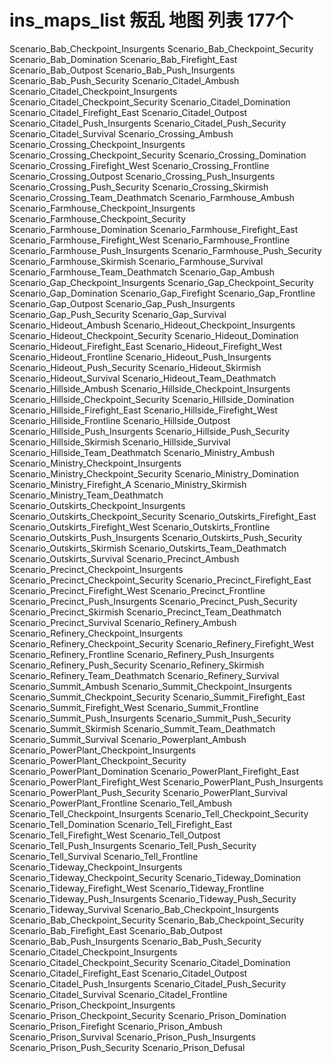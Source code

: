 # ins_maps_list 叛乱 地图 列表 177个
Scenario_Bab_Checkpoint_Insurgents
Scenario_Bab_Checkpoint_Security
Scenario_Bab_Domination
Scenario_Bab_Firefight_East
Scenario_Bab_Outpost
Scenario_Bab_Push_Insurgents
Scenario_Bab_Push_Security
Scenario_Citadel_Ambush
Scenario_Citadel_Checkpoint_Insurgents
Scenario_Citadel_Checkpoint_Security
Scenario_Citadel_Domination
Scenario_Citadel_Firefight_East
Scenario_Citadel_Outpost
Scenario_Citadel_Push_Insurgents
Scenario_Citadel_Push_Security
Scenario_Citadel_Survival
Scenario_Crossing_Ambush
Scenario_Crossing_Checkpoint_Insurgents
Scenario_Crossing_Checkpoint_Security
Scenario_Crossing_Domination
Scenario_Crossing_Firefight_West
Scenario_Crossing_Frontline
Scenario_Crossing_Outpost
Scenario_Crossing_Push_Insurgents
Scenario_Crossing_Push_Security
Scenario_Crossing_Skirmish
Scenario_Crossing_Team_Deathmatch
Scenario_Farmhouse_Ambush
Scenario_Farmhouse_Checkpoint_Insurgents
Scenario_Farmhouse_Checkpoint_Security
Scenario_Farmhouse_Domination
Scenario_Farmhouse_Firefight_East
Scenario_Farmhouse_Firefight_West
Scenario_Farmhouse_Frontline
Scenario_Farmhouse_Push_Insurgents
Scenario_Farmhouse_Push_Security
Scenario_Farmhouse_Skirmish
Scenario_Farmhouse_Survival
Scenario_Farmhouse_Team_Deathmatch
Scenario_Gap_Ambush
Scenario_Gap_Checkpoint_Insurgents
Scenario_Gap_Checkpoint_Security
Scenario_Gap_Domination
Scenario_Gap_Firefight
Scenario_Gap_Frontline
Scenario_Gap_Outpost
Scenario_Gap_Push_Insurgents
Scenario_Gap_Push_Security
Scenario_Gap_Survival
Scenario_Hideout_Ambush
Scenario_Hideout_Checkpoint_Insurgents
Scenario_Hideout_Checkpoint_Security
Scenario_Hideout_Domination
Scenario_Hideout_Firefight_East
Scenario_Hideout_Firefight_West
Scenario_Hideout_Frontline
Scenario_Hideout_Push_Insurgents
Scenario_Hideout_Push_Security
Scenario_Hideout_Skirmish
Scenario_Hideout_Survival
Scenario_Hideout_Team_Deathmatch
Scenario_Hillside_Ambush
Scenario_Hillside_Checkpoint_Insurgents
Scenario_Hillside_Checkpoint_Security
Scenario_Hillside_Domination
Scenario_Hillside_Firefight_East
Scenario_Hillside_Firefight_West
Scenario_Hillside_Frontline
Scenario_Hillside_Outpost
Scenario_Hillside_Push_Insurgents
Scenario_Hillside_Push_Security
Scenario_Hillside_Skirmish
Scenario_Hillside_Survival
Scenario_Hillside_Team_Deathmatch
Scenario_Ministry_Ambush
Scenario_Ministry_Checkpoint_Insurgents
Scenario_Ministry_Checkpoint_Security
Scenario_Ministry_Domination
Scenario_Ministry_Firefight_A
Scenario_Ministry_Skirmish
Scenario_Ministry_Team_Deathmatch
Scenario_Outskirts_Checkpoint_Insurgents
Scenario_Outskirts_Checkpoint_Security
Scenario_Outskirts_Firefight_East
Scenario_Outskirts_Firefight_West
Scenario_Outskirts_Frontline
Scenario_Outskirts_Push_Insurgents
Scenario_Outskirts_Push_Security
Scenario_Outskirts_Skirmish
Scenario_Outskirts_Team_Deathmatch
Scenario_Outskirts_Survival
Scenario_Precinct_Ambush
Scenario_Precinct_Checkpoint_Insurgents
Scenario_Precinct_Checkpoint_Security
Scenario_Precinct_Firefight_East
Scenario_Precinct_Firefight_West
Scenario_Precinct_Frontline
Scenario_Precinct_Push_Insurgents
Scenario_Precinct_Push_Security
Scenario_Precinct_Skirmish
Scenario_Precinct_Team_Deathmatch
Scenario_Precinct_Survival
Scenario_Refinery_Ambush
Scenario_Refinery_Checkpoint_Insurgents
Scenario_Refinery_Checkpoint_Security
Scenario_Refinery_Firefight_West
Scenario_Refinery_Frontline
Scenario_Refinery_Push_Insurgents
Scenario_Refinery_Push_Security
Scenario_Refinery_Skirmish
Scenario_Refinery_Team_Deathmatch
Scenario_Refinery_Survival
Scenario_Summit_Ambush
Scenario_Summit_Checkpoint_Insurgents
Scenario_Summit_Checkpoint_Security
Scenario_Summit_Firefight_East
Scenario_Summit_Firefight_West
Scenario_Summit_Frontline
Scenario_Summit_Push_Insurgents
Scenario_Summit_Push_Security
Scenario_Summit_Skirmish
Scenario_Summit_Team_Deathmatch
Scenario_Summit_Survival
Scenario_Powerplant_Ambush
Scenario_PowerPlant_Checkpoint_Insurgents
Scenario_PowerPlant_Checkpoint_Security
Scenario_PowerPlant_Domination
Scenario_PowerPlant_Firefight_East
Scenario_PowerPlant_Firefight_West
Scenario_PowerPlant_Push_Insurgents
Scenario_PowerPlant_Push_Security
Scenario_PowerPlant_Survival
Scenario_PowerPlant_Frontline
Scenario_Tell_Ambush
Scenario_Tell_Checkpoint_Insurgents
Scenario_Tell_Checkpoint_Security
Scenario_Tell_Domination
Scenario_Tell_Firefight_East
Scenario_Tell_Firefight_West
Scenario_Tell_Outpost
Scenario_Tell_Push_Insurgents
Scenario_Tell_Push_Security
Scenario_Tell_Survival
Scenario_Tell_Frontline
Scenario_Tideway_Checkpoint_Insurgents
Scenario_Tideway_Checkpoint_Security
Scenario_Tideway_Domination
Scenario_Tideway_Firefight_West
Scenario_Tideway_Frontline
Scenario_Tideway_Push_Insurgents
Scenario_Tideway_Push_Security
Scenario_Tideway_Survival
Scenario_Bab_Checkpoint_Insurgents
Scenario_Bab_Checkpoint_Security
Scenario_Bab_Checkpoint_Security
Scenario_Bab_Firefight_East
Scenario_Bab_Outpost
Scenario_Bab_Push_Insurgents
Scenario_Bab_Push_Security
Scenario_Citadel_Checkpoint_Insurgents
Scenario_Citadel_Checkpoint_Security
Scenario_Citadel_Domination
Scenario_Citadel_Firefight_East
Scenario_Citadel_Outpost
Scenario_Citadel_Push_Insurgents
Scenario_Citadel_Push_Security
Scenario_Citadel_Survival
Scenario_Citadel_Frontline
Scenario_Prison_Checkpoint_Insurgents
Scenario_Prison_Checkpoint_Security
Scenario_Prison_Domination
Scenario_Prison_Firefight
Scenario_Prison_Ambush
Scenario_Prison_Survival
Scenario_Prison_Push_Insurgents
Scenario_Prison_Push_Security
Scenario_Prison_Defusal
